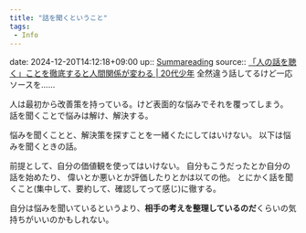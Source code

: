 ```yaml
---
title: "話を聞くということ"
tags:
 - Info
---
```


date: 2024-12-20T14:12:18+09:00
up:: [Summareading](../Bar/Summareading.md)
source:: [「人の話を聴く」ことを徹底すると人間関係が変わる | 20代少年](https://plutrablog.com/listening/)
全然違う話してるけど一応ソースを……

人は最初から改善策を持っている。けど表面的な悩みでそれを覆ってしまう。
話を聞くことで悩みは解け、解決する。

悩みを聞くことと、解決策を探すことを一緒くたにしてはいけない。
以下は悩みを聞くときの話。

前提として、自分の価値観を使ってはいけない。
自分もこうだったとか自分の話を始めたり、
偉いとか悪いとか評価したりとかは以ての他。
とにかく話を聞くこと(集中して、要約して、確認してって感じ)に徹する。

自分は悩みを聞いているというより、**相手の考えを整理しているのだ**くらいの気持ちがいいのかもしれない。

